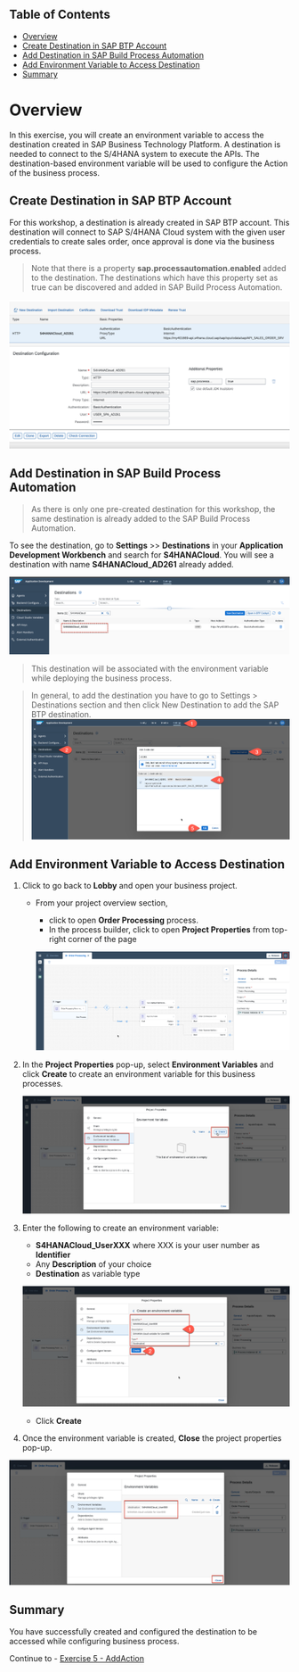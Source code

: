 ## Table of Contents
- [Overview](#overview)
- [Create Destination in SAP BTP Account](#createdestination)
- [Add Destination in SAP Build Process Automation](#adddestination)
- [Add Environment Variable to Access Destination](#accessdestination)
- [Summary](#summary)

# Overview <a name="overview"></a>

In this exercise, you will create an environment variable to access the destination created in SAP Business Technology Platform. A destination is needed to connect to the S/4HANA system to execute the APIs. The destination-based environment variable will be used to configure the Action of the business process.

## Create Destination in SAP BTP Account <a name="createdestination"></a>

For this workshop, a destination is already created in SAP BTP account. This destination will connect to SAP S/4HANA Cloud system with the given user credentials to create sales order, once approval is done via the business process.

> Note that there is a property **sap.processautomation.enabled** added to the destination. The destinations which have this property set as true can be discovered and added in SAP Build Process Automation.

![](images/destination_01.png)

## Add Destination in SAP Build Process Automation <a name="adddestination"></a>

> As there is only one pre-created destination for this workshop, the same destination is already added to the SAP Build Process Automation.

To see the destination, go to **Settings** >> **Destinations** in your **Application Development Workbench** and search for **S4HANACloud**. You will see a destination with name **S4HANACloud_AD261** already added.

![](images/destination_03.png)

> This destination will be associated with the environment variable while deploying the business process.

> In general, to add the destination you have to go to Settings > Destinations section and then click New Destination to add the SAP BTP destination.
![](images/destination_02.png)


## Add Environment Variable to Access Destination <a name="accessdestination"></a>

1. Click to go back to **Lobby** and open your business project.
    - From your project overview section,
        - click to open **Order Processing** process.
        - In the process builder, click to open **Project Properties** from top-right corner of the page

        ![](images/destination_04.png)

2. In the **Project Properties** pop-up, select **Environment Variables** and click **Create** to create an environment variable for this business processes.

    ![](images/destination_05.png)

3. Enter the following to create an environment variable:

    - **S4HANACloud_UserXXX** where XXX is your user number as **Identifier**
    - Any **Description** of your choice
    - **Destination** as variable type

    ![](images/destination_05a.png)

    - Click **Create**

4. Once the environment variable is created, **Close** the project properties pop-up.

  ![](images/destination_06.png)

## Summary <a name="summary"></a>

You have successfully created and configured the destination to be accessed while configuring business process.

Continue to - [Exercise 5 - AddAction](../5_AddAction/README.md)
